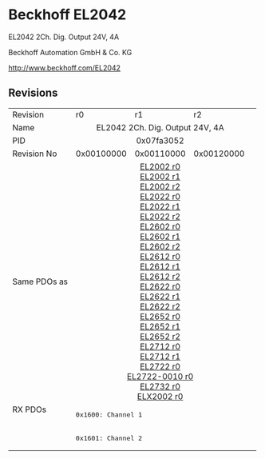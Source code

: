 # Beckhoff EL2042

EL2042 2Ch. Dig. Output 24V, 4A

Beckhoff Automation GmbH & Co. KG

http://www.beckhoff.com/EL2042

## Revisions
<table>
<tr >
<td>Revision</td>
<td>r0</td>
<td>r1</td>
<td>r2</td>
</tr>
<tr >
<td>Name</td>
<td colspan=3 align="center">EL2042 2Ch. Dig. Output 24V, 4A</td>
</tr>
<tr >
<td>PID</td>
<td colspan=3 align="center">0x07fa3052</td>
</tr>
<tr >
<td>Revision No</td>
<td>0x00100000</td>
<td>0x00110000</td>
<td>0x00120000</td>
</tr>
<tr >
<td>Same PDOs as</td>
<td colspan=3 align="center"><a href="EL2002">EL2002 r0</a><br/><a href="EL2002">EL2002 r1</a><br/><a href="EL2002">EL2002 r2</a><br/><a href="EL2022">EL2022 r0</a><br/><a href="EL2022">EL2022 r1</a><br/><a href="EL2022">EL2022 r2</a><br/><a href="EL2602">EL2602 r0</a><br/><a href="EL2602">EL2602 r1</a><br/><a href="EL2602">EL2602 r2</a><br/><a href="EL2612">EL2612 r0</a><br/><a href="EL2612">EL2612 r1</a><br/><a href="EL2612">EL2612 r2</a><br/><a href="EL2622">EL2622 r0</a><br/><a href="EL2622">EL2622 r1</a><br/><a href="EL2622">EL2622 r2</a><br/><a href="EL2652">EL2652 r0</a><br/><a href="EL2652">EL2652 r1</a><br/><a href="EL2652">EL2652 r2</a><br/><a href="EL2712">EL2712 r0</a><br/><a href="EL2712">EL2712 r1</a><br/><a href="EL2722">EL2722 r0</a><br/><a href="EL2722-0010">EL2722-0010 r0</a><br/><a href="EL2732">EL2732 r0</a><br/><a href="ELX2002">ELX2002 r0</a></td>
</tr>
<tr class="rxpdo pdosection">
<td rowspan=2 valign=top>RX PDOs</td>
<td colspan=3 align="left"><pre>0x1600: Channel 1</pre></td>
<td></td>
</tr>
<tr class="rxpdo pdosection">
<td colspan=3 align="left"><pre>0x1601: Channel 2</pre></td>
</tr>
</table>
